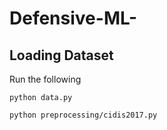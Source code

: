 # Defensive-ML-

## Loading Dataset

Run the following

```python data.py```

``python preprocessing/cidis2017.py``